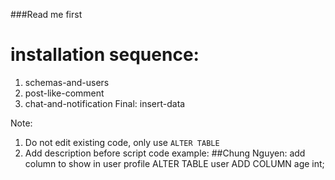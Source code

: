 ###Read me first
# installation sequence:
1. schemas-and-users
2. post-like-comment
3. chat-and-notification
Final: insert-data

Note:
1. Do not edit existing code, only use `ALTER TABLE`
2. Add description before script code
        example:
        ##Chung Nguyen: add column to show in user profile
        ALTER TABLE user
                ADD COLUMN age int;